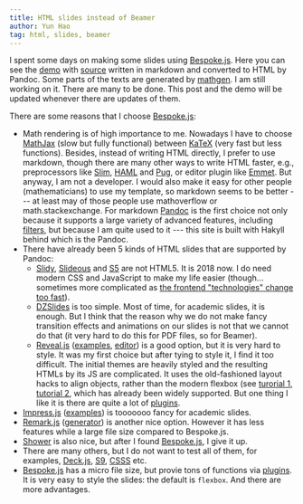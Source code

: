 ```yaml
---
title: HTML slides instead of Beamer
author: Yun Hao
tag: html, slides, beamer
---
```


I spent some days on making some slides using [Bespoke.js][].
Here you can see the [demo] with [source] written in markdown and
converted to HTML by Pandoc. Some parts of the texts are generated by [mathgen][].
I am still working on it. There are many to be done. This post and the demo
will be updated whenever there are updates of them.

[demo]: /files/bespoke-test/dist/
[source]: /files/bespoke-test/src/index.txt
[mathgen]: http://thatsmathematics.com/mathgen/

<!--more-->

There are some reasons that I choose [Bespoke.js][]:

- Math rendering is of high importance to me. Nowadays I have to choose
  [MathJax] (slow but fully functional) between [KaTeX]
  (very fast but less functions). Besides, instead of writing HTML directly,
  I prefer to use markdown, though there are many other ways
  to write HTML faster, e.g., preprocessors like [Slim][], [HAML][] and [Pug][], 
  or editor plugin like [Emmet][]. But anyway, I am not a developer.
  I would also make it easy for other people (mathematicians) to use
  my template, so markdown seems to be better --- at least may of those people
  use mathoverflow or math.stackexchange. For markdown [Pandoc][] is the first
  choice not only because it supports a large variety
  of advanced features, including [filters][pandoc-filters], but because
  I am quite used to it --- this site is built with Hakyll behind which
  is the Pandoc.
- There have already been 5 kinds of HTML slides that are supported by Pandoc:
  * [Slidy][], [Slideous][] and [S5][] are not HTML5. It is 2018 now. I do need
  modern CSS and JavaScript to make my life easier (though... sometimes
  more complicated as [the frontend "technologies" change too fast][complicated]).
  * [DZSlides][] is too simple. Most of time, for academic slides, it is enough.
    But I think that the reason why we do not make fancy transition effects and
    animations on our slides is not that we cannot do that (it very hard to do
    this for PDF files, so for Beamer).
  * [Reveal.js][] ([examples][revealjs-examples], [editor][slides.com])
    is a good option, but it is very hard to style. It was my first choice but
    after tying to style it, I find it too difficult. The initial themes are
    heavily styled and the resulting HTMLs by its JS are complicated. It uses
    the old-fashioned layout hacks to align objects, rather than the modern
    flexbox (see [turorial 1][flexbox1], [tutorial 2][flexbox2],
    which has already been widely supported.
    But one thing I like it is there are quite a lot of [plugins][reveal-plugins].
- [Impress.js][] ([examples][impressjs-examples]) is tooooooo fancy for academic
  slides.
- [Remark.js][] ([generator][remarkise]) is another nice option. However it has
  less features while a large file size compared to Bespoke.js.
- [Shower][] is also nice, but after I found [Bespoke.js][], I give it up.
- There are many others, but I do not want to test all of them,
  for examples, [Deck.js][], [S9][], [CSSS][] etc.
- [Bespoke.js][] has a micro file size, but provie tons of functions via
  [plugins][bespoke-plugins]. It is very easy to style the slides: the default is `flexbox`.
  And there are more advantages.

[flexbox1]: //css-tricks.com/snippets/css/a-guide-to-flexbox/
[flexbox2]: //stackoverflow.com/a/33856609/2929058

[MathJax]: //www.mathjax.org/#samples
[KaTeX]: //khan.github.io/KaTeX/
[Pandoc]: //pandoc.org/
[pandoc-filters]: //pandoc.org/filters.html

[slim]: http://slim-lang.com/
[HAML]: http://haml.info/tutorial.html
[Pug]: //pugjs.org/
[Emmet]: //emmet.io/
[complicated]: //medium.com/front-end-hacking/how-it-feels-to-learn-javascript-in-2017-a934b801fbe

[DZSlides]: http://paulrouget.com/dzslides/
[Shower]: //shwr.me/
[Remark.js]: //remarkjs.com/
[Impress.js]: //impress.js.org
[Reveal.js]: //revealjs.com
[remarkise]: //remarkjs.com/remarkise
[Slidy]: //www.w3.org/Talks/Tools/Slidy2/Overview.html
[Slideous]: http://goessner.net/articles/slideous/
[S5]: //meyerweb.com/eric/tools/s5/
[S9]: //slideshow-s9.github.io/
[Deck.js]: //imakewebthings.com/deck.js/
[CSSS]: //leaverou.github.io/csss/
[Bespoke.js]: http://markdalgleish.com/projects/bespoke.js/

[slides.com]: //slides.com/
[Revealjs-examples]: //github.com/hakimel/reveal.js/wiki/Example-Presentations
[impressjs-examples]: //github.com/impress/impress.js/wiki/Examples-and-demos
[reveal-plugins]: //github.com/hakimel/reveal.js/wiki/Plugins,-Tools-and-Hardware
[bespoke-plugins]: //www.npmjs.org/browse/keyword/bespoke-plugin